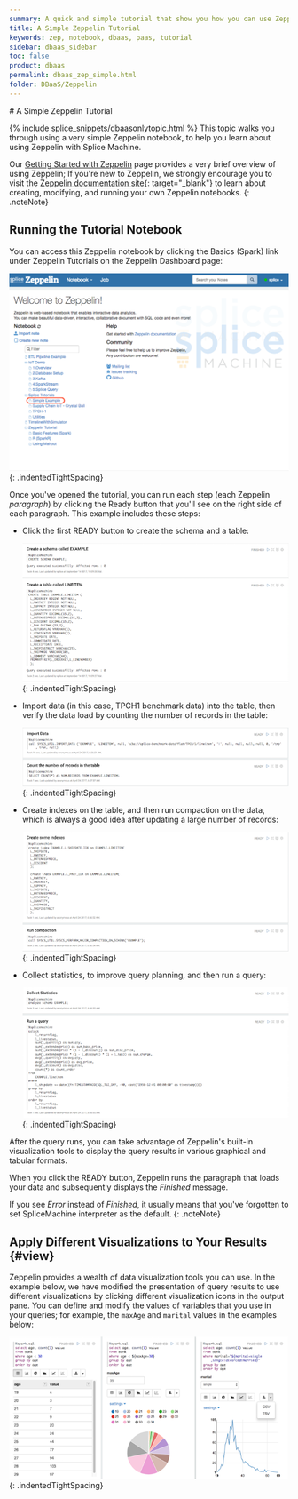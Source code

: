 ```yaml
---
summary: A quick and simple tutorial that show you how you can use Zeppelin notebook to load and query data, and apply different visualizations to the results.
title: A Simple Zeppelin Tutorial
keywords: zep, notebook, dbaas, paas, tutorial
sidebar: dbaas_sidebar
toc: false
product: dbaas
permalink: dbaas_zep_simple.html
folder: DBaaS/Zeppelin
---
```

<section>
<div class="TopicContent" data-swiftype-index="true" markdown="1">
# A Simple Zeppelin Tutorial

{% include splice_snippets/dbaasonlytopic.html %}
This topic walks you through using a very simple Zeppelin notebook, to
help you learn about using Zeppelin with Splice Machine.

Our [Getting Started with Zeppelin](dbaas_zep_getstarted.html) page
provides a very brief overview of using Zeppelin; If you're new to
Zeppelin, we strongly encourage you to visit the [Zeppelin documentation
site][1]{: target="_blank"} to learn about creating, modifying, and
running your own Zeppelin notebooks.
{: .noteNote}

## Running the Tutorial Notebook

You can access this Zeppelin notebook by clicking the Basics (Spark)
link under Zeppelin Tutorials on the Zeppelin Dashboard page:

![](images/Zeppelin2.png){: .indentedTightSpacing}

Once you've opened the tutorial, you can run each step (each Zeppelin
*paragraph*) by clicking the <span class="CalloutFont">Ready</span>
button that you'll see on the right side of each paragraph. This example
includes these steps:

* Click the first <span class="CalloutFont">READY</span> button to
  create the schema and a table:
  
  ![](images/zepSimple1.png){: .indentedTightSpacing}

* Import data (in this case, TPCH1 benchmark data) into the table, then
  verify the data load by counting the number of records in the table:
  
  ![](images/zepSimple2a.png){: .indentedTightSpacing}

* Create indexes on the table, and then run compaction on the data,
  which is always a good idea after updating a large number of records:
  
  ![](images/zepSimple2b.png){: .indentedTightSpacing}

* Collect statistics, to improve query planning, and then run a query:
  
  ![](images/zepSimple3.png){: .indentedTightSpacing}

After the query runs, you can take advantage of Zeppelin's built-in
visualization tools to display the query results in various graphical
and tabular formats.

When you click the <span class="CalloutFont">READY</span> button,
Zeppelin runs the paragraph that loads your data and subsequently
displays the *Finished* message.

If you see *Error* instead of *Finished*, it usually means that you've
forgotten to set SpliceMachine interpreter as the default.
{: .noteNote}

## Apply Different Visualizations to Your Results   {#view}

Zeppelin provides a wealth of data visualization tools you can use. In
the example below, we have modified the presentation of query results to
use different visualizations by clicking different visualization icons
in the output pane. You can define and modify the values of variables
that you use in your queries; for example, the `maxAge` and `marital`
values in the examples below:

![](images/ZepVis1.png){: .indentedTightSpacing}

</div>
</section>



[1]: https://zeppelin.apache.org/docs/
